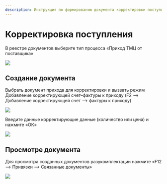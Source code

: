 ```yaml
---
description: Инструкция по формированию документа корректировки поступления
---
```


# Корректировка поступления

В реестре документов выберите тип процесса «Приход ТМЦ от поставщика»

![](<../../../.gitbook/assets/0 (8)>)

## Создание документа

Выбрать документ прихода для корректировки и вызвать режим Добавление корректирующей счет–фактуры к приходу (F2 –> Добавление корректирующей счет –> фактуры к приходу)

![](<../../../.gitbook/assets/1 (62)>)

Введите данные корректирующие данные (количество или цена) и нажмите «ОК»

![](<../../../.gitbook/assets/2 (6)>)

## Просмотре документа

Для просмотра созданных документов разукомплектации нажмите «F12 –> Привязки –> Связанные документы»

![](<../../../.gitbook/assets/3 (25)>)
